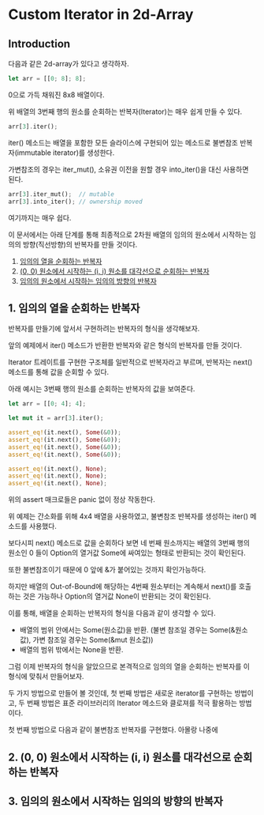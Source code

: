 # Custom Iterator in 2d-Array


## Introduction

다음과 같은 2d-array가 있다고 생각하자. <p>
``` rust
let arr = [[0; 8]; 8];
```
0으로 가득 채워진 8x8 배열이다. <p>
위 배열의 3번째 행의 원소를 순회하는 반복자(Iterator)는 매우 쉽게 만들 수 있다. <p>
``` rust
arr[3].iter();
```
iter() 메소드는 배열을 포함한 모든 슬라이스에 구현되어 있는 메소드로 불변참조 반복자(immutable iterator)를 생성한다.<p>
가변참조의 경우는 iter_mut(), 소유권 이전을 원할 경우 into_iter()을 대신 사용하면 된다.<p>
``` rust
arr[3].iter_mut();  // mutable
arr[3].into_iter(); // ownership moved
```
여기까지는 매우 쉽다.<p>
이 문서에서는 아래 단계를 통해 최종적으로 2차원 배열의 임의의 원소에서 시작하는 임의의 방향(직선방향)의 반복자를 만들 것이다.
1. [임의의 열을 순회하는 반복자](#1-임의의-열을-순회하는-반복자)
2. [(0, 0) 원소에서 시작하는 (i, i) 원소를 대각선으로 순회하는 반복자](#2-0-0-원소에서-시작하는-i-i-원소를-대각선으로-순회하는-반복자)
3. [임의의 원소에서 시작하는 임의의 방향의 반복자](#3-임의의-원소에서-시작하는-임의의-방향의-반복자)


## 1. 임의의 열을 순회하는 반복자

반복자를 만들기에 앞서서 구현하려는 반복자의 형식을 생각해보자.<p>
앞의 예제에서 iter() 메소드가 반환한 반복자와 같은 형식의 반복자를 만들 것이다.<p>
Iterator 트레이트를 구현한 구조체를 일반적으로 반복자라고 부르며, 반복자는 next() 메소드를 통해 값을 순회할 수 있다.<p>
아래 예시는 3번째 행의 원소를 순회하는 반복자의 값을 보여준다.<p>
``` rust
let arr = [[0; 4]; 4];

let mut it = arr[3].iter();

assert_eq!(it.next(), Some(&0));
assert_eq!(it.next(), Some(&0));
assert_eq!(it.next(), Some(&0));
assert_eq!(it.next(), Some(&0));

assert_eq!(it.next(), None);
assert_eq!(it.next(), None);
assert_eq!(it.next(), None);
```
위의 assert 매크로들은 panic 없이 정상 작동한다.

위 예제는 간소화를 위해 4x4 배열을 사용하였고, 불변참조 반복자를 생성하는 iter() 메소드를 사용했다.<p>
보다시피 next() 메소드로 값을 순회하다 보면 네 번째 원소까지는 배열의 3번째 행의 원소인 0 들이 Option<i32>의 열거값 Some에 싸여있는 형태로 반환되는 것이 확인된다. <p>
또한 불변참조이기 때문에 0 앞에 &가 붙어있는 것까지 확인가능하다.<p>
하지만 배열의 Out-of-Bound에 해당하는 4번째 원소부터는 계속해서 next()를 호출하는 것은 가능하나 Option<i32>의 열거값 None이 반환되는 것이 확인된다.<p>
이를 통해, 배열을 순회하는 반복자의 형식을 다음과 같이 생각할 수 있다.<p>
- 배열의 범위 안에서는 Some(원소값)을 반환. (불변 참조일 경우는 Some(&원소값), 가변 참조일 경우는 Some(&mut 원소값))
- 배열의 범위 밖에서는 None을 반환.

그럼 이제 반복자의 형식을 알았으므로 본격적으로 임의의 열을 순회하는 반복자를 이 형식에 맞춰서 만들어보자. <p>
두 가지 방법으로 만들어 볼 것인데, 첫 번째 방법은 새로운 iterator를 구현하는 방법이고, 두 번째 방법은 표준 라이브러리의 Iterator 메소드와 클로져를 적극 활용하는 방법이다. <p>
<p>
첫 번째 방법으로 다음과 같이 불변참조 반복자를 구현했다.
아몰랑 나중에 



## 2. (0, 0) 원소에서 시작하는 (i, i) 원소를 대각선으로 순회하는 반복자


## 3. 임의의 원소에서 시작하는 임의의 방향의 반복자
